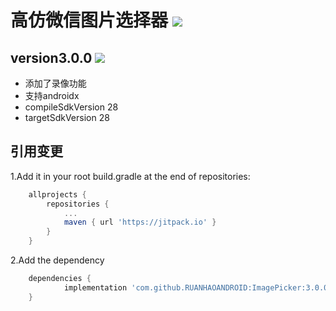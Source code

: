 # 高仿微信图片选择器 [![](https://jitpack.io/v/RUANHAOANDROID/ImagePicker.svg)](https://jitpack.io/#RUANHAOANDROID/ImagePicker)

## version3.0.0 [![](https://jitpack.io/v/RUANHAOANDROID/ImagePicker.svg)](https://jitpack.io/#RUANHAOANDROID/ImagePicker)
- 添加了录像功能
- 支持androidx
- compileSdkVersion  28
- targetSdkVersion 28
## 引用变更

1.Add it in your root build.gradle at the end of repositories:
```gradle
	allprojects {
		repositories {
			...
			maven { url 'https://jitpack.io' }
		}
	}
```
2.Add the dependency
```gradle
	dependencies {
	        implementation 'com.github.RUANHAOANDROID:ImagePicker:3.0.0'
	}
```
